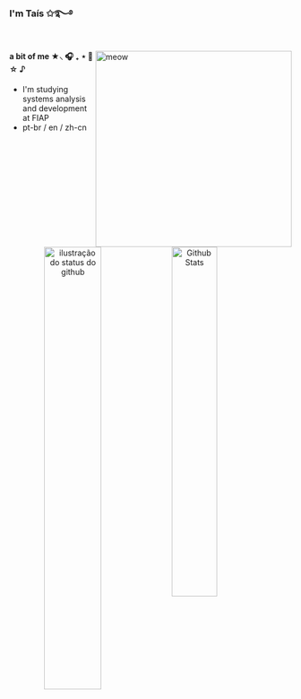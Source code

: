 ### I'm Taís ✩࿐࿔ 

 #
 
<img align="right" alt="meow" width="350" src="https://github.com/nyxtais/nyxtais/assets/166261374/fcc828b8-887e-44d2-9531-fdba425db7ad">
 
#### a bit of me  ★⸜ 🎧 ₊ ⋆ 🎸☆ ♪
-  I'm studying systems analysis and development at FIAP 
-  pt-br / en / zh-cn
 
#

<div align="center">  
 <img align="left" src="https://github-readme-stats.vercel.app/api?username=nyxtais&show_icons=true&title_color=F57F7F&icon_color=36C0C5&bg_color=ff00&hide_border=True&count_private=true" width="45%" alt="ilustração do status do github">
 <img align="left" src="https://github-readme-stats.vercel.app/api/top-langs/?username=nyxtais&layout=compact&bg_color=ff00&title_color=F57F7F&hide_border=True&include_all_commits=true&count_private=true" width="40%" alt="Github Stats"/>
</div>

